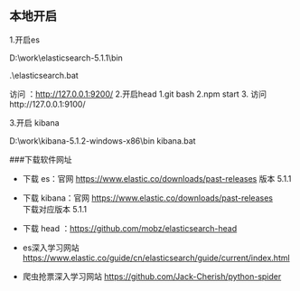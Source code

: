 ## 本地开启
1.开启es

D:\work\elasticsearch-5.1.1\bin

 .\elasticsearch.bat

访问 ：http://127.0.0.1:9200/
2.开启head
1.git bash
2.npm start
3. 访问http://127.0.0.1:9100/


3.开启 kibana

D:\work\kibana-5.1.2-windows-x86\bin
kibana.bat


###下载软件网址
- 下载 es：官网 https://www.elastic.co/downloads/past-releases
版本 5.1.1

- 下载 kibana：官网 https://www.elastic.co/downloads/past-releases  
下载对应版本 5.1.1

- 下载 head  ：https://github.com/mobz/elasticsearch-head

- es深入学习网站 https://www.elastic.co/guide/cn/elasticsearch/guide/current/index.html

- 爬虫抢票深入学习网站
https://github.com/Jack-Cherish/python-spider